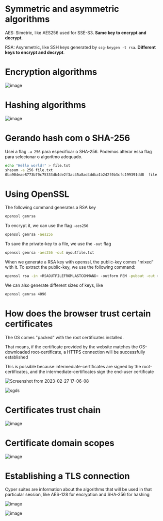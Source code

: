 # Symmetric and asymmetric algorithms

AES: Simetric, like AES256 used for SSE-S3. **Same key to encrypt and decrypt**.

RSA: Asymmetric, like SSH keys generated by `ssg-keygen -t rsa`. **Different keys to encrypt and decrypt**.

# Encryption algorithms

![image](https://user-images.githubusercontent.com/80921933/221655495-b6c42783-cc87-4d36-b963-f4abee26c20f.png)

# Hashing algorithms

![image](https://user-images.githubusercontent.com/80921933/221645440-40d1c495-c327-4a01-9cff-3541512cce80.png)

# Gerando hash com o SHA-256

Usei a flag `-a 256` para especificar o SHA-256. Podemos alterar essa flag para selecionar o algorítmo adequado.

```bash
echo "Hello world!" > file.txt
shasum -a 256 file.txt 
0ba904eae8773b70c75333db4de2f3ac45a8ad4ddba1b242f0b3cfc199391dd8  file.txt ####### Hash gerado pelo algorítmo
``` 

# Using OpenSSL

The following command generates a RSA key

```bash
openssl genrsa
```

To encrypt it, we can use the flag `-aes256`

```bash
openssl genrsa -aes256
```

To save the private-key to a file, we use the `-out` flag

```bash
openssl genrsa -aes256 -out myoutfile.txt
```

When we generate a RSA key with openssl, the public-key comes "mixed" with it. To extract the public-key, we use the following command:

```bash
openssl rsa -in <RSAOUTFILEFROMLASTCOMMAND> -outform PEM -pubout -out <PUBLICKEYNAME>
```

We can also generate different sizes of keys, like

```bash
openssl genrsa 4096
```

# How does the browser trust certain certificates

The OS comes "packed" with the root certificates installed. 

That means, if the certificate provided by the website matches the OS-downloaded root-certificate, a HTTPS connection will be successfully established

This is possible because intermediate-certificates are signed by the root-certificates, and the intermediate-certificates sign the end-user certificate

![Screenshot from 2023-02-27 17-06-08](https://user-images.githubusercontent.com/80921933/221672411-8c601bea-5835-42f3-ad64-564edfc6e039.png)

![sgds](https://user-images.githubusercontent.com/80921933/221672955-fd9f4d73-134b-4aa4-97f1-1b58272ea315.png)

# Certificates trust chain 

![image](https://user-images.githubusercontent.com/80921933/221681490-9b1f5dd0-be16-420b-893f-97b5ebd7ec05.png)

# Certificate domain scopes

![image](https://user-images.githubusercontent.com/80921933/221687673-1f2bd140-2fd9-4977-83f6-e28518ec7f81.png)

# Establishing a TLS connection

Cyper suites are information about the algorithms that will be used in that particular session, like AES-128 for encryption and SHA-256 for hashing

![image](https://user-images.githubusercontent.com/80921933/221692429-884c8abf-3abd-4731-8a0e-76712e1259d3.png)

![image](https://user-images.githubusercontent.com/80921933/221692051-f46c8315-f7c9-49ae-a121-ee725f317388.png)



